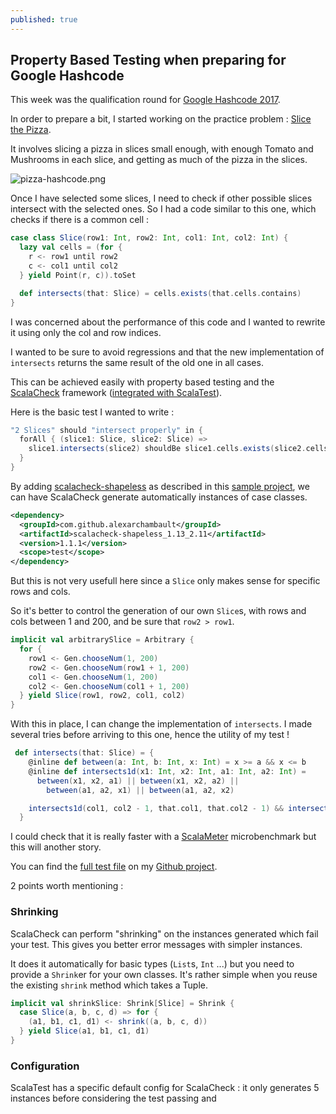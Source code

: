 ```yaml
---
published: true
---
```

## Property Based Testing when preparing for Google Hashcode

This week was the qualification round for [Google Hashcode 2017](https://hashcode.withgoogle.com/).

In order to prepare a bit, I started working on the practice problem : [Slice the Pizza]({{site.baseurl}}/assets/pizza.pdf).

It involves slicing a pizza in slices small enough, with enough Tomato and Mushrooms in each slice, and getting as much of the pizza in the slices.

![pizza-hashcode.png]({{site.baseurl}}/assets/pizza-hashcode.png)

Once I have selected some slices, I need to check if other possible slices intersect with the selected ones.
So I had a code similar to this one, which checks if there is a common cell :

```scala
case class Slice(row1: Int, row2: Int, col1: Int, col2: Int) {
  lazy val cells = (for {
    r <- row1 until row2
    c <- col1 until col2
  } yield Point(r, c)).toSet

  def intersects(that: Slice) = cells.exists(that.cells.contains)
}
```

I was concerned about the performance of this code and I wanted to rewrite it using only the col and row indices.

I wanted to be sure to avoid regressions and that the new implementation of `intersects` returns the same result of the old one in all cases.

This can be achieved easily with property based testing and the [ScalaCheck](https://www.scalacheck.org/) framework ([integrated with ScalaTest](http://www.scalatest.org/user_guide/writing_scalacheck_style_properties)).

Here is the basic test I wanted to write :

```scala
"2 Slices" should "intersect properly" in {
  forAll { (slice1: Slice, slice2: Slice) =>
    slice1.intersects(slice2) shouldBe slice1.cells.exists(slice2.cells.contains)
  }
}
```

By adding [scalacheck-shapeless](https://github.com/alexarchambault/scalacheck-shapeless) as described in this [sample project](https://github.com/tyrcho/scalatest-scalacheck-demo), we can have ScalaCheck generate automatically instances of case classes. 
```xml
<dependency>
  <groupId>com.github.alexarchambault</groupId>
  <artifactId>scalacheck-shapeless_1.13_2.11</artifactId>
  <version>1.1.1</version>
  <scope>test</scope>
</dependency>
```

But this is not very usefull here since a `Slice` only makes sense for specific rows and cols.

So it's better to control the generation of our own `Slice`s, with rows and cols between 1 and 200, and be sure that `row2 > row1`.

```scala
implicit val arbitrarySlice = Arbitrary {
  for {
    row1 <- Gen.chooseNum(1, 200)
    row2 <- Gen.chooseNum(row1 + 1, 200)
    col1 <- Gen.chooseNum(1, 200)
    col2 <- Gen.chooseNum(col1 + 1, 200)
  } yield Slice(row1, row2, col1, col2)
}
```

With this in place, I can change the implementation of `intersects`. I made several tries before arriving to this one, hence the utility of my test !

```scala
 def intersects(that: Slice) = {
    @inline def between(a: Int, b: Int, x: Int) = x >= a && x <= b
    @inline def intersects1d(x1: Int, x2: Int, a1: Int, a2: Int) =
      between(x1, x2, a1) || between(x1, x2, a2) ||
        between(a1, a2, x1) || between(a1, a2, x2)

    intersects1d(col1, col2 - 1, that.col1, that.col2 - 1) && intersects1d(row1, row2 - 1, that.row1, that.row2 - 1)
  }
```

I could check that it is really faster with a [ScalaMeter](https://scalameter.github.io/) microbenchmark but this will another story.

You can find the [full test file](https://github.com/wl-seclin-hashcode/hashcode-2017-practice/blob/master/src/test/scala/hashcode/training/SliceSpec.scala) on my [Github project](https://github.com/wl-seclin-hashcode/hashcode-2017-practice). 

2 points worth mentioning :

### Shrinking

ScalaCheck can perform "shrinking" on the instances generated which fail your test. 
This gives you better error messages with simpler instances.

It does it automatically for basic types (`List`s, `Int` ...) but you need to provide a `Shrink`er for your own classes. It's rather simple when you reuse the existing `shrink` method which takes a Tuple.

```scala
implicit val shrinkSlice: Shrink[Slice] = Shrink {
  case Slice(a, b, c, d) => for {
    (a1, b1, c1, d1) <- shrink((a, b, c, d))
  } yield Slice(a1, b1, c1, d1)
}
```

### Configuration

ScalaTest has a specific default config for ScalaCheck : it only generates 5 instances before considering the test passing and 
